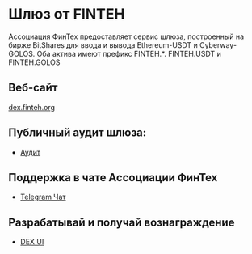 # Шлюз от FINTEH

Ассоциация ФинТех предоставляет сервис шлюза, построенный на бирже BitShares для ввода и вывода Ethereum-USDT и Cyberway-GOLOS. Оба актива имеют префикс FINTEH.*. FINTEH.USDT и FINTEH.GOLOS

## Веб-сайт

[dex.finteh.org](https://dex.finteh.org)

## Публичный аудит шлюза:

- [Аудит](https://audit.finteh.org/)

## Поддержка в чате Ассоциации ФинТех

- [Telegram Чат](https://t.me/finteh)

## Разрабатывай и получай вознаграждение

- [DEX UI](https://github.com/finteh/dex-ui)

